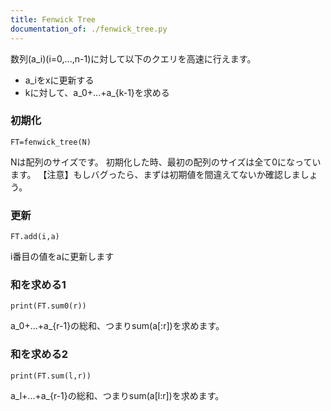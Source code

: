 ```yaml
---
title: Fenwick Tree
documentation_of: ./fenwick_tree.py
---
```


数列(a_i)(i=0,...,n-1)に対して以下のクエリを高速に行えます。

- a_iをxに更新する
- kに対して、a_0+...+a_{k-1}を求める

### 初期化

```
FT=fenwick_tree(N)
```
Nは配列のサイズです。 初期化した時、最初の配列のサイズは全て0になっています。 【注意】もしバグったら、まずは初期値を間違えてないか確認しましょう。

### 更新

```
FT.add(i,a)
```
i番目の値をaに更新します

### 和を求める1

```
print(FT.sum0(r))
```
a_0+...+a_{r-1}の総和、つまりsum(a[:r])を求めます。

### 和を求める2

```
print(FT.sum(l,r))
```
a_l+...+a_{r-1}の総和、つまりsum(a[l:r])を求めます。
